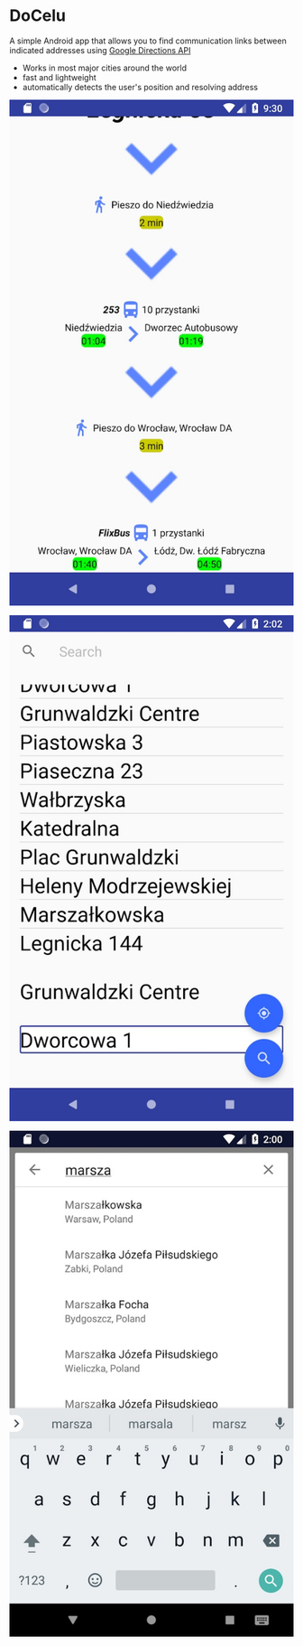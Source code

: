 # DoCelu
A simple Android app that allows you to find communication links between indicated addresses using [Google Directions API](https://developers.google.com/maps/documentation/directions/start)

- Works in  most major cities around the world
- fast and lightweight
- automatically detects the user's position and resolving address

![Screenshot1: ](https://github.com/LordSkin/DoCelu/blob/master/Screenshots/asd.jpg)

![Screenshot2: ](https://github.com/LordSkin/DoCelu/blob/master/Screenshots/dtyrhfg.jpg)

![Screenshot3: ](https://github.com/LordSkin/DoCelu/blob/master/Screenshots/qwe.jpg)


